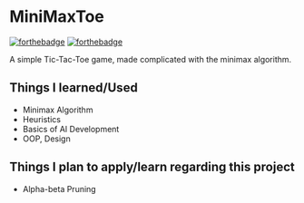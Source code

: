# MiniMaxToe
[![forthebadge](https://forthebadge.com/images/badges/made-with-c-plus-plus.svg)](https://forthebadge.com) [![forthebadge](https://forthebadge.com/images/badges/built-with-grammas-recipe.svg)](https://forthebadge.com)

A simple Tic-Tac-Toe game, made complicated with the minimax algorithm. 

## Things I learned/Used
- Minimax Algorithm
- Heuristics
- Basics of AI Development
- OOP, Design

## Things I plan to apply/learn regarding this project
- Alpha-beta Pruning
